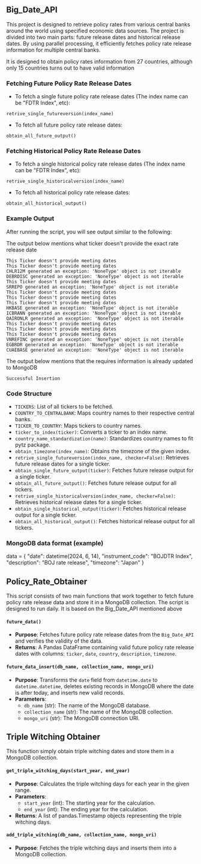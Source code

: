 ## Big_Date_API

This project is designed to retrieve policy rates from various central banks around the world using specified economic data sources. The project is divided into two main parts: future release dates and historical release dates. By using parallel processing, it efficiently fetches policy rate release information for multiple central banks.

It is designed to obtain policy rates information from 27 countries, although only 15 countries turns out to have valid information

### Fetching Future Policy Rate Release Dates

- To fetch a single future policy rate release dates (The index name can be "FDTR Index", etc):

```
retrive_single_futureversion(index_name)
```

- To fetch all future policy rate release dates:

```
obtain_all_future_output()
```

### Fetching Historical Policy Rate Release Dates

- To fetch a single historical policy rate release dates (The index name can be "FDTR Index", etc):

```
retrive_single_historicalversion(index_name)
```

- To fetch all historical policy rate release dates:

```
obtain_all_historical_output()
```

### Example Output

After running the script, you will see output similar to the following:

The output below mentions what ticker doesn't provide the exact rate release date
```
This Ticker doesn't provide meeting dates
This Ticker doesn't provide meeting dates
CHLR12M generated an exception: 'NoneType' object is not iterable
DEBRDISC generated an exception: 'NoneType' object is not iterable
This Ticker doesn't provide meeting dates
SRREPO generated an exception: 'NoneType' object is not iterable
This Ticker doesn't provide meeting dates
This Ticker doesn't provide meeting dates
This Ticker doesn't provide meeting dates
HKBASE generated an exception: 'NoneType' object is not iterable
ICBRANN generated an exception: 'NoneType' object is not iterable
QAIRONLR generated an exception: 'NoneType' object is not iterable
This Ticker doesn't provide meeting dates
This Ticker doesn't provide meeting dates
This Ticker doesn't provide meeting dates
VNREFINC generated an exception: 'NoneType' object is not iterable
EGBRDR generated an exception: 'NoneType' object is not iterable
CUAEBASE generated an exception: 'NoneType' object is not iterable
```

The output below mentions that the requires information is already updated to MongoDB
```
Successful Insertion
```

### Code Structure

- `TICKERS`: List of all tickers to be fetched.
- `COUNTRY_TO_CENTRALBANK`: Maps country names to their respective central banks.
- `TICKER_TO_COUNTRY`: Maps tickers to country names.
- `ticker_to_index(ticker)`: Converts a ticker to an index name.
- `country_name_standardization(name)`: Standardizes country names to fit pytz package.
- `obtain_timezone(index_name)`: Obtains the timezone of the given index.
- `retrive_single_futureversion(index_name, checker=False)`: Retrieves future release dates for a single ticker.
- `obtain_single_future_output(ticker)`: Fetches future release output for a single ticker.
- `obtain_all_future_output()`: Fetches future release output for all tickers.
- `retrive_single_historicalversion(index_name, checker=False)`: Retrieves historical release dates for a single ticker.
- `obtain_single_historical_output(ticker)`: Fetches historical release output for a single ticker.
- `obtain_all_historical_output()`: Fetches historical release output for all tickers.

### MongoDB data format (example)
data = {
    "date": datetime(2024, 6, 14),
    "instrument_code": "BOJDTR Index",
    "description": "BOJ rate release",
    "timezone": "Japan"
}


## Policy_Rate_Obtainer
This script consists of two main functions that work together to fetch future policy rate release data and store it in a MongoDB collection. The script is designed to run daily. It is based on the Big_Date_API mentioned above

#### `future_data()`

- **Purpose**: Fetches future policy rate release dates from the `Big_Date_API` and verifies the validity of the data.
- **Returns**: A Pandas DataFrame containing valid future policy rate release dates with columns: `ticker`, `date`, `country`, `description`, `timezone`.

#### `future_data_insert(db_name, collection_name, mongo_uri)`

- **Purpose**: Transforms the `date` field from `datetime.date` to `datetime.datetime`, deletes existing records in MongoDB where the date is after today, and inserts new valid records.
- **Parameters**:
  - `db_name` (str): The name of the MongoDB database.
  - `collection_name` (str): The name of the MongoDB collection.
  - `mongo_uri` (str): The MongoDB connection URI.

## Triple Witching Obtainer
This function simply obtain triple witching dates and store them in a MongoDB collection.

#### `get_triple_witching_days(start_year, end_year)`

- **Purpose**: Calculates the triple witching days for each year in the given range.
- **Parameters**:
  - `start_year` (int): The starting year for the calculation.
  - `end_year` (int): The ending year for the calculation.
- **Returns**: A list of pandas.Timestamp objects representing the triple witching days.

#### `add_triple_witching(db_name, collection_name, mongo_uri)`

- **Purpose**: Fetches the triple witching days and inserts them into a MongoDB collection.


